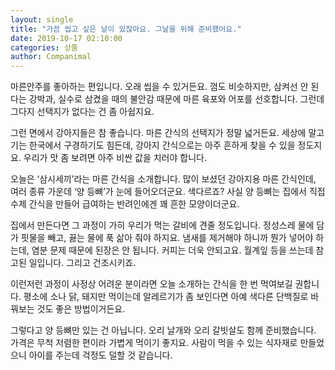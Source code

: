 ```yaml
---
layout: single
title: "가끔 씹고 싶은 날이 있잖아요. 그날을 위해 준비했어요."
date: 2019-10-17 02:10:00
categories: 상품
author: Companimal
---
```


마른안주를 좋아하는 편입니다. 오래 씹을 수 있거든요. 껌도 비슷하지만, 삼켜선 안 된다는 강박과, 실수로 삼켰을 때의 불안감 때문에 마른 육포와 어포를 선호합니다. 그런데 그다지 선택지가 없다는 건 좀 아쉽지요.

그런 면에서 강아지들은 참 좋습니다. 마른 간식의 선택지가 정말 넓거든요. 세상에 말고기는 한국에서 구경하기도 힘든데, 강아지 간식으로는 아주 흔하게 찾을 수 있을 정도지요. 우리가 맛 좀 보려면 아주 비싼 값을 치러야 합니다.

오늘은 ‘삼시세끼’라는 마른 간식을 소개합니다. 많이 보셨던 강아지용 마른 간식인데, 여러 종류 가운데 ‘양 등뼈’가 눈에 들어오더군요. 색다르죠? 사실 양 등뼈는 집에서 직접 수제 간식을 만들어 급여하는 반려인에겐 꽤 흔한 모양이더군요.

집에서 만든다면 그 과정이 가히 우리가 먹는 갈비에 견줄 정도입니다. 정성스레 물에 담가 핏물을 빼고, 끓는 물에 푹 삶아 줘야 하지요. 냄새를 제거해야 하니까 뭔가 넣어야 하는데, 염분 문제 때문에 된장은 안 됩니다. 커피는 더욱 안되고요. 월계잎 등을 쓰는데 참 고된 일입니다. 그리고 건조시키죠.

이런저런 과정이 사정상 어려운 분이라면 오늘 소개하는 간식을 한 번 먹여보길 권합니다. 평소에 소나 닭, 돼지만 먹이는데 알레르기가 좀 보인다면 아예 색다른 단백질로 바꿔보는 것도 좋은 방법이거든요.

그렇다고 양 등뼈만 있는 건 아닙니다. 오리 날개와 오리 갈빗살도 함께 준비했습니다. 가격은 무척 저렴한 편이라 가볍게 먹이기 좋지요. 사람이 먹을 수 있는 식자재로 만들었으니 아이를 주는데 걱정도 덜할 것 같습니다.

